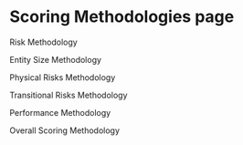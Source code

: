 # Scoring Methodologies page

Risk Methodology

Entity Size Methodology

Physical Risks Methodology

Transitional Risks Methodology

Performance Methodology

Overall Scoring Methodology
